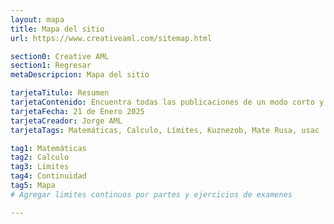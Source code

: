 ```yaml
---
layout: mapa
title: Mapa del sitio
url: https://www.creativeaml.com/sitemap.html

section0: Creative AML
section1: Regresar
metaDescripcion: Mapa del sitio

tarjetaTitulo: Resumen
tarjetaContenido: Encuentra todas las publicaciones de un modo corto y rápido
tarjetaFecha: 21 de Enero 2025
tarjetaCreador: Jorge AML
tarjetaTags: Matemáticas, Calculo, Límites, Kuznezob, Mate Rusa, usac 

tag1: Matemáticas
tag2: Calculo
tag3: Límites
tag4: Continuidad
tag5: Mapa
# Agregar limites continuos por partes y ejercicios de examenes

---
```


